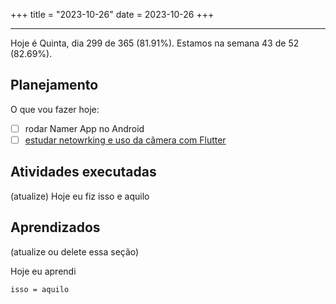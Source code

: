 +++
title = "2023-10-26"
date = 2023-10-26
+++

---

Hoje é Quinta, dia 299 de 365 (81.91%). Estamos na semana 43 de 52 (82.69%). 

## Planejamento

O que vou fazer hoje:  

- [ ] rodar Namer App no Android
- [ ] [estudar netowrking e uso da câmera com Flutter](https://docs.flutter.dev/cookbook#networking)

## Atividades executadas

(atualize) Hoje eu fiz isso e aquilo

## Aprendizados

(atualize ou delete essa seção)

Hoje eu aprendi
```
isso = aquilo
```
